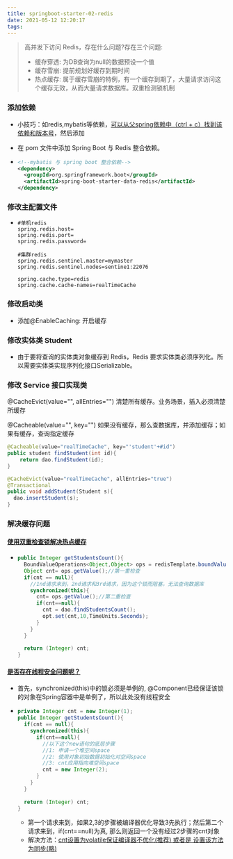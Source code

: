 ```yaml
---
title: springboot-starter-02-redis
date: 2021-05-12 12:20:17
tags:
---
```




> 高并发下访问 Redis，存在什么问题?存在三个问题: 
>
> - 缓存穿透: 为DB查询为null的数据预设一个值
> - 缓存雪崩: 提前规划好缓存到期时间
> - 热点缓存: 属于缓存雪崩的特例，有一个缓存到期了，大量请求访问这个缓存无效，从而大量请求数据库。双重检测锁机制



### 添加依赖

- 小技巧：如redis,mybatis等依赖，[可以从父spring依赖中（ctrl + c）找到该依赖和版本号]()，然后添加

- 在 pom 文件中添加 Spring Boot 与 Redis 整合依赖。

- ```xml
  <!--mybatis 与 spring boot 整合依赖-->
  <dependency>
  	<groupId>org.springframework.boot</groupId>
    <artifactId>spring-boot-starter-data-redis</artifactId>
  </dependency>
  ```

### 修改主配置文件

- ```properties
  #单机redis
  spring.redis.host=
  spring.redis.port=
  spring.redis.password=
  
  #集群redis
  spring.redis.sentinel.master=mymaster
  spring.redis.sentinel.nodes=sentine1:22076
  
  spring.cache.type=redis
  spring.cache.cache-names=realTimeCache
  ```

### 修改启动类

- 添加@EnableCaching: 开启缓存

### 修改实体类 **Student**

- 由于要将查询的实体类对象缓存到 Redis，Redis 要求实体类必须序列化。所以需要实体类实现序列化接口Serializable。


### 修改 **Service** 接口实现类

@CacheEvict(value="", allEntries="")  清楚所有缓存。业务场景，插入必须清楚所缓存

@Cacheable(value="", key="") 如果没有缓存，那么查数据库，并添加缓存；如果有缓存，查询指定缓存

```java
@Cacheable(value="realTimeCache", key="'student'+#id")
public student findStudent(int id){
	return dao.findStudent(id);
}

@CacheEvict(value="realTimeCache", allEntries="true")  
@Transactional
public void addStudent(Student s){
  dao.insertStudent(s);
}
```

### 解决缓存问题

#### [使用双重检查锁解决热点缓存]()

- ```java
  public Integer getStudentsCount(){
  	BoundValueOperations<Object,Object> ops = redisTemplate.boundValuesOps("count");
    Object cnt= ops.getValue();//第一重检查
    if(cnt == null){ 
      //1nd请求来到，2nd请求和3rd请求，因为这个锁而阻塞，无法查询数据库
      synchronized(this){
        cnt= ops.getValue();//第二重检查
        if(cnt==null){ 
          cnt = dao.findStudentsCount();
          opt.set(cnt,10,TimeUnits.Seconds);
        }
      }
    }
    
    return (Integer) cnt;
  }
  ```

#### [是否存在线程安全问题呢？]()

  - 首先，synchronized(this)中的锁必须是单例的, @Component已经保证该锁的对象在Spring容器中是单例了，所以此处没有线程安全
  
  - ```java
    private Integer cnt = new Integer(1);
    public Integer getStudentsCount(){
      if(cnt == null){ 
        synchronized(this){
          if(cnt==null){ 
            //以下这个new语句的底层步骤
            //1: 申请一个堆空间space
            //2: 使用对象初始数据初始化对空间space
            //3: cnt应用指向堆空间space
           	cnt = new Integer(2);
          }
        }
      }
      
      return (Integer) cnt;
    }
    ```
  
    - 第一个请求来到，如果2,3的步骤被编译器优化导致3先执行；然后第二个请求来到，if(cnt==null)为真, 那么则返回一个没有经过2步骤的cnt对象
    - 解决方法：[cnt设置为volatile保证编译器不优化(推荐) 或者是 设置该方法为同步(略)]()

